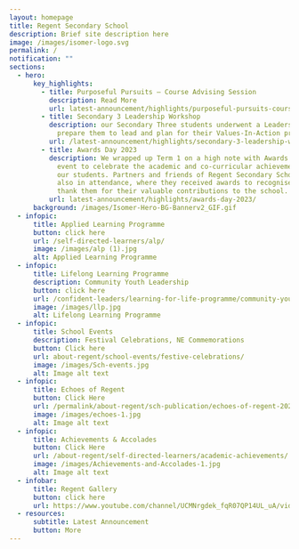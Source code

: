 ```yaml
---
layout: homepage
title: Regent Secondary School
description: Brief site description here
image: /images/isomer-logo.svg
permalink: /
notification: ""
sections:
  - hero:
      key_highlights:
        - title: Purposeful Pursuits – Course Advising Session
          description: Read More
          url: latest-announcement/highlights/purposeful-pursuits-course-advising-session/
        - title: Secondary 3 Leadership Workshop
          description: our Secondary Three students underwent a Leadership workshop to
            prepare them to lead and plan for their Values-In-Action project.
          url: /latest-announcement/highlights/secondary-3-leadership-workshop/
        - title: Awards Day 2023
          description: We wrapped up Term 1 on a high note with Awards Day 2023, an annual
            event to celebrate the academic and co-curricular achievements of
            our students. Partners and friends of Regent Secondary School were
            also in attendance, where they received awards to recognise and
            thank them for their valuable contributions to the school.
          url: latest-announcement/highlights/awards-day-2023/
      background: /images/Isomer-Hero-BG-Bannerv2_GIF.gif
  - infopic:
      title: Applied Learning Programme
      button: click here
      url: /self-directed-learners/alp/
      image: /images/alp (1).jpg
      alt: Applied Learning Programme
  - infopic:
      title: Lifelong Learning Programme
      description: Community Youth Leadership
      button: click here
      url: /confident-leaders/learning-for-life-programme/community-youth-leadership/
      image: /images/llp.jpg
      alt: Lifelong Learning Programme
  - infopic:
      title: School Events
      description: Festival Celebrations, NE Commemorations
      button: Click here
      url: about-regent/school-events/festive-celebrations/
      image: /images/Sch-events.jpg
      alt: Image alt text
  - infopic:
      title: Echoes of Regent
      button: Click Here
      url: /permalink/about-regent/sch-publication/echoes-of-regent-2022/
      image: /images/echoes-1.jpg
      alt: Image alt text
  - infopic:
      title: Achievements & Accolades
      button: Click Here
      url: /about-regent/self-directed-learners/academic-achievements/
      image: /images/Achievements-and-Accolades-1.jpg
      alt: Image alt text
  - infobar:
      title: Regent Gallery
      button: click here
      url: https://www.youtube.com/channel/UCMNrgdek_fqR07QP14UL_uA/videos
  - resources:
      subtitle: Latest Announcement
      button: More
---
```

